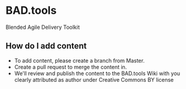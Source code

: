 # BAD.tools
Blended Agile Delivery Toolkit

## How do I add content
* To add content, please create a branch from Master.
* Create a pull request to merge the content in.
* We'll review and publish the content to the BAD.tools Wiki with you clearly attributed as author under Creative Commons BY license
